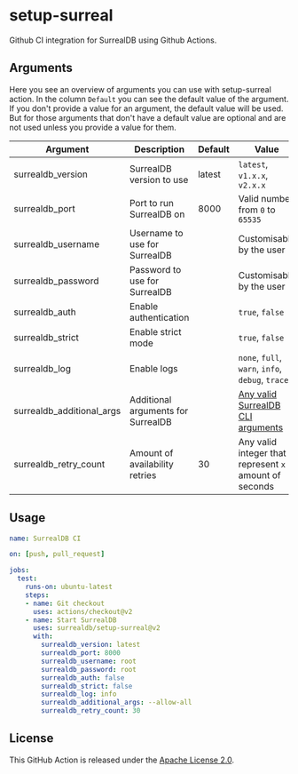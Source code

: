 # setup-surreal

Github CI integration for SurrealDB using Github Actions.

## Arguments

Here you see an overview of arguments you can use with setup-surreal action. In
the column `Default` you can see the default value of the argument. If you don't
provide a value for an argument, the default value will be used. But for those
arguments that don't have a default value are optional and are not used unless
you provide a value for them.

| Argument                  | Description                        | Default | Value                                                                                |
| ------------------------- | ---------------------------------- | ------- | ------------------------------------------------------------------------------------ |
| surrealdb_version         | SurrealDB version to use           | latest  | `latest`, `v1.x.x`, `v2.x.x`                                                         |
| surrealdb_port            | Port to run SurrealDB on           | 8000    | Valid number from `0` to `65535`                                                     |
| surrealdb_username        | Username to use for SurrealDB      |         | Customisable by the user                                                             |
| surrealdb_password        | Password to use for SurrealDB      |         | Customisable by the user                                                             |
| surrealdb_auth            | Enable authentication              |         | `true`, `false`                                                                      |
| surrealdb_strict          | Enable strict mode                 |         | `true`, `false`                                                                      |
| surrealdb_log             | Enable logs                        |         | `none`, `full`, `warn`, `info`, `debug`, `trace`                                     |
| surrealdb_additional_args | Additional arguments for SurrealDB |         | [Any valid SurrealDB CLI arguments](https://surrealdb.com/docs/surrealdb/cli/start#) |
| surrealdb_retry_count     | Amount of availability retries | 30 | Any valid integer that represent `x` amount of seconds |

## Usage

```yaml
name: SurrealDB CI

on: [push, pull_request]

jobs:
  test:
    runs-on: ubuntu-latest
    steps:
    - name: Git checkout
      uses: actions/checkout@v2
    - name: Start SurrealDB
      uses: surrealdb/setup-surreal@v2
      with:
        surrealdb_version: latest
        surrealdb_port: 8000
        surrealdb_username: root
        surrealdb_password: root
        surrealdb_auth: false
        surrealdb_strict: false
        surrealdb_log: info
        surrealdb_additional_args: --allow-all
        surrealdb_retry_count: 30
```

## License

This GitHub Action is released under the
[Apache License 2.0](https://github.com/surrealdb/license/blob/main/APL.txt).
